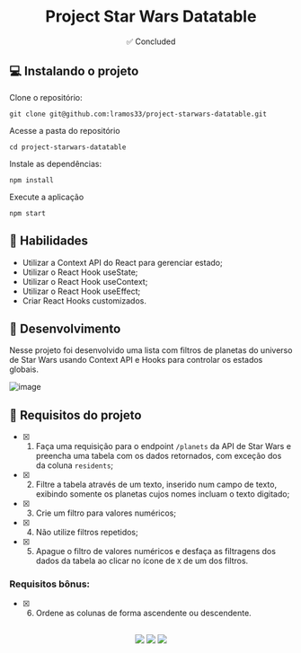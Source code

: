 <h1 align="center">Project Star Wars Datatable</h1>

<p align="center">✅ Concluded</p>

## 💻 Instalando o projeto

Clone o repositório:

```
git clone git@github.com:lramos33/project-starwars-datatable.git
```

Acesse a pasta do repositório

```
cd project-starwars-datatable
```

Instale as dependências:
```
npm install
```

Execute a aplicação
```
npm start
```

## 🚀 Habilidades

- Utilizar a Context API do React para gerenciar estado;
- Utilizar o React Hook useState;
- Utilizar o React Hook useContext;
- Utilizar o React Hook useEffect;
- Criar React Hooks customizados.

## 🔧 Desenvolvimento

Nesse projeto foi desenvolvido uma lista com filtros de planetas do universo de Star Wars usando Context API e Hooks para controlar os estados globais.

![image]()

## 📝 Requisitos do projeto

- [x] 1. Faça uma requisição para o endpoint `/planets` da API de Star Wars e preencha uma tabela com os dados retornados, com exceção dos da coluna `residents`;

- [x] 2. Filtre a tabela através de um texto, inserido num campo de texto, exibindo somente os planetas cujos nomes incluam o texto digitado;

- [x] 3. Crie um filtro para valores numéricos;

- [x] 4. Não utilize filtros repetidos;

- [x] 5. Apague o filtro de valores numéricos e desfaça as filtragens dos dados da tabela ao clicar no ícone de `X` de um dos filtros.

### Requisitos bônus:

- [x] 6. Ordene as colunas de forma ascendente ou descendente.


##

<div align="center">
  <img src="https://shields.io/github/repo-size/lramos33/project-starwars-datatable">
  <img src="https://shields.io/github/languages/top/lramos33/project-starwars-datatable">
  <img src="https://shields.io/github/last-commit/lramos33/project-starwars-datatable">
</div>
